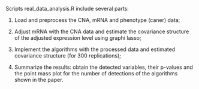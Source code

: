 Scripts real_data_analysis.R include several parts:

1. Load and preprocess the CNA, mRNA and phenotype (caner) data;

2. Adjust mRNA with the CNA data and estimate the covariance structure of the adjusted expression level using graphi lasso;

3. Implement the algorithms with the processed data and estimated covariance structure (for 300 replications);

4. Summarize the results: obtain the detected variables, their p-values and the point mass plot for the number of detections of the algorithms shown in the paper.
